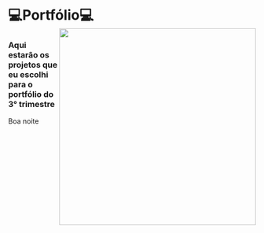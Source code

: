 # 💻Portfólio💻



<img align="right" width="400px" style="margin-top:-20px" src="https://i.imgur.com/DIkQDDM.gif">



### Aqui estarão os projetos que eu escolhi para o portfólio do 3° trimestre

Boa noite
